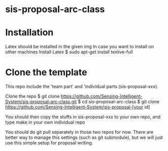 # sis-proposal-arc-class

# Installation

Latex should be installed in the given img
In case you want to install on other machines
Install Latex
$ sudo apt-get install texlive-full

# Clone the template
This repo include the 'team part' and 'individual parts (sis-proposal-xxx).

Clone the repo
$ git clone https://github.com/Sensing-Intelligent-System/sis-proposal-arc-class.git
$ cd sis-proposal-arc-class 
$ git clone https://github.com/Sensing-Intelligent-System/sis-proposal-[your id]

You should then copy the stuffs in sis-proposal-xxx to your own repo, and type make in your own individual repo

You should do git pull separately in those two repos for now.
There are better way to manage this settings (such as git submodule), but we will just use this simple setup for proposal writing.


